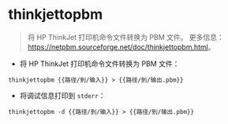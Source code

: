 # thinkjettopbm

> 将 HP ThinkJet 打印机命令文件转换为 PBM 文件。
> 更多信息：<https://netpbm.sourceforge.net/doc/thinkjettopbm.html>。

- 将 HP ThinkJet 打印机命令文件转换为 PBM 文件：

`thinkjettopbm {{路径/到/输入}} > {{路径/到/输出.pbm}}`

- 将调试信息打印到 `stderr`：

`thinkjettopbm -d {{路径/到/输入}} > {{路径/到/输出.pbm}}`